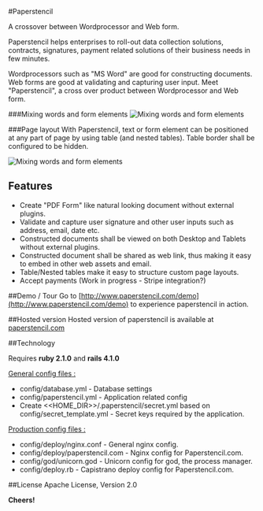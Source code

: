 #Paperstencil

A crossover between Wordprocessor and Web form.

Paperstencil helps enterprises to roll-out data collection solutions, contracts, signatures, payment related solutions of their business needs in few minutes.

Wordprocessors such as "MS Word" are good for constructing documents. Web forms are good at validating and capturing user input. Meet "Paperstencil", a cross over product between Wordprocessor and Web form.

###Mixing words and form elements
![Mixing words and form elements](https://s3.amazonaws.com/paperstencil/assets/wordprocessor.gif)

###Page layout
With Paperstencil, text or form element can be positioned at any part of page by using table (and nested tables). Table border shall be configured to be hidden.

![Mixing words and form elements](https://s3.amazonaws.com/paperstencil/assets/layout.gif)

## Features

* Create "PDF Form" like natural looking document without external plugins.
* Validate and capture user signature and other user inputs such as address, email, date etc.
* Constructed documents shall be viewed on both Desktop and Tablets without external plugins.
* Constructed document shall be shared as web link, thus making it easy to embed in other web assets and email.
* Table/Nested tables make it easy to structure custom page layouts.
* Accept payments (Work in progress - Stripe integration?)

##Demo / Tour
Go to [http://www.paperstencil.com/demo](http://www.paperstencil.com/demo) to experience paperstencil in action.

##Hosted version
Hosted version of paperstencil is available at [paperstencil.com](http://www.paperstencil.com/)

##Technology

Requires **ruby 2.1.0** and **rails 4.1.0**

<u>General config files :</u>

* config/database.yml - Database settings
* config/paperstencil.yml - Application related config
* Create \<\<HOME_DIR\>\>/.paperstencil/secret.yml based on config/secret_template.yml - Secret keys required by the application.

<u>Production config files :</u>

* config/deploy/nginx.conf - General nginx config.
* config/deploy/paperstencil.com - Nginx config for Paperstencil.com.
* config/god/unicorn.god - Unicorn config for god, the process manager.
* config/deploy.rb - Capistrano deploy config for Paperstencil.com.

##License
Apache License, Version 2.0


**Cheers!**


    
